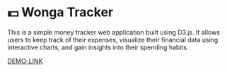 # 💵 Wonga Tracker

This is a simple money tracker web application built using D3.js. It allows users to keep track of their expenses, visualize their financial data using interactive charts, and gain insights into their spending habits.

[DEMO-LINK](https://denysdev1.github.io/d3-wonga-tracker/)
